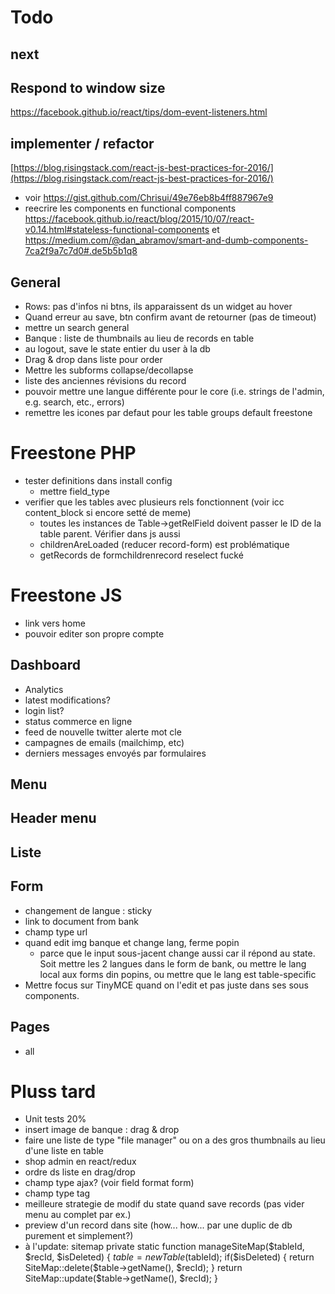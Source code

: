 # Todo

## next

## Respond to window size
https://facebook.github.io/react/tips/dom-event-listeners.html

## implementer / refactor
[https://blog.risingstack.com/react-js-best-practices-for-2016/](https://blog.risingstack.com/react-js-best-practices-for-2016/)
- voir https://gist.github.com/Chrisui/49e76eb8b4ff887967e9
- reecrire les components en functional components https://facebook.github.io/react/blog/2015/10/07/react-v0.14.html#stateless-functional-components et https://medium.com/@dan_abramov/smart-and-dumb-components-7ca2f9a7c7d0#.de5b5b1q8

## General
- Rows: pas d'infos ni btns, ils apparaissent ds un widget au hover
- Quand erreur au save, btn confirm avant de retourner (pas de timeout)
- mettre un search general
- Banque : liste de thumbnails au lieu de records en table
- au logout, save le state entier du user à la db
- Drag & drop dans liste pour order
- Mettre les subforms collapse/decollapse
- liste des anciennes révisions du record
- pouvoir mettre une langue différente pour le core (i.e. strings de l'admin, e.g. search, etc., errors)
- remettre les icones par defaut pour les table groups default freestone

# Freestone PHP
- tester definitions dans install config
	- mettre field_type
- verifier que les tables avec plusieurs rels fonctionnent (voir icc content_block si encore setté de meme)
	- toutes les instances de Table->getRelField doivent passer le ID de la table parent. Vérifier dans js aussi
	- childrenAreLoaded (reducer record-form) est problématique
	- getRecords de formchildrenrecord reselect fucké

# Freestone JS
- link vers home
- pouvoir editer son propre compte

## Dashboard
- Analytics
- latest modifications?
- login list?
- status commerce en ligne
- feed de nouvelle twitter alerte mot cle
- campagnes de emails (mailchimp, etc)
- derniers messages envoyés par formulaires

## Menu

## Header menu
## Liste

## Form
- changement de langue : sticky
- link to document from bank
- champ type url
- quand edit img banque et change lang, ferme popin
	- parce que le input sous-jacent change aussi car il répond au state. Soit mettre les 2 langues dans le form de bank, ou mettre le lang local aux forms din popins, ou mettre que le lang est table-specific
- Mettre focus sur TinyMCE quand on l'edit et pas juste dans ses sous components.

## Pages
- all

# Pluss tard
- Unit tests 20%
- insert image de banque : drag & drop
- faire une liste de type "file manager" ou on a des gros thumbnails au lieu d'une liste en table
- shop admin en react/redux
- ordre ds liste en drag/drop
- champ type ajax? (voir field format form)
- champ type tag
- meilleure strategie de modif du state quand save records (pas vider menu au complet par ex.)
- preview d'un record dans site (how... how... par une duplic de db purement et simplement?)
- à l'update: sitemap
	private static function manageSiteMap($tableId, $recId, $isDeleted) {
		$table = new Table($tableId);
		if($isDeleted) {
			return SiteMap::delete($table->getName(), $recId);
		}
		return SiteMap::update($table->getName(), $recId);
	}





